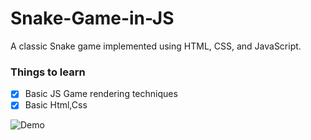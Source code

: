 # Snake-Game-in-JS

A classic Snake game implemented using HTML, CSS, and JavaScript.

### Things to learn
- [x] Basic JS Game rendering techniques
- [x] Basic Html,Css
 
 ![Demo](https://github.com/kumarineharani/Snake-Game-in-JS/assets/150776745/bf461274-5acd-423d-8f27-0fccb423e28b)
